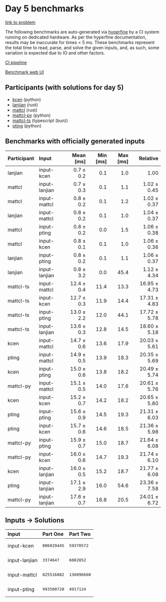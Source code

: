 # Day 5 benchmarks

[link to problem](https://adventofcode.com/2023/day/5)

The following benchmarks are auto-generated via
[hyperfine](https://github.com/sharkdp/hyperfine) by a CI system running on
dedicated hardware. As per the hyperfine documentation, results may be
inaccurate for times < 5 ms. These benchmarks represent the total time to read,
parse, and solve the given inputs, and, as such, some variation is expected due
to IO and other factors.

[CI pipeline](http://ci.papercode.net:8080/teams/main/pipelines/aoc2023)

[Benchmark web UI](https://aoc.ancalagon.black)


## Participants (with solutions for day 5)

- [kcen](https://github.com/kcen/aoc2023) (python)
- [lanjian](https://github.com/lanjian/aoc-2023) (rust)
- [mattcl](https://github.com/mattcl/aoc2023) (rust)
- [mattcl-py](https://github.com/mattcl/aoc2023-py) (python)
- [mattcl-ts](https://github.com/mattcl/aoc2023-js) (typescript (bun))
- [pting](https://github.com/pting/aoc2023) (python)


## Benchmarks with officially generated inputs

| Participant | Input | Mean [ms] | Min [ms] | Max [ms] | Relative |
|:---|:---|---:|---:|---:|---:|
| lanjian | input-kcen | 0.7 ± 0.2 | 0.1 | 1.0 | 1.00 |
| mattcl | input-lanjian | 0.7 ± 0.3 | 0.1 | 1.1 | 1.02 ± 0.45 |
| mattcl | input-mattcl | 0.8 ± 0.2 | 0.1 | 1.2 | 1.02 ± 0.37 |
| lanjian | input-mattcl | 0.8 ± 0.2 | 0.1 | 1.0 | 1.04 ± 0.37 |
| mattcl | input-pting | 0.8 ± 0.2 | 0.0 | 1.5 | 1.06 ± 0.38 |
| mattcl | input-kcen | 0.8 ± 0.1 | 0.1 | 1.0 | 1.06 ± 0.36 |
| lanjian | input-pting | 0.8 ± 0.2 | 0.1 | 1.1 | 1.06 ± 0.37 |
| lanjian | input-lanjian | 0.8 ± 3.2 | 0.0 | 45.4 | 1.12 ± 4.34 |
| mattcl-ts | input-mattcl | 12.4 ± 0.4 | 11.4 | 13.3 | 16.95 ± 4.73 |
| mattcl-ts | input-kcen | 12.7 ± 0.3 | 11.9 | 14.4 | 17.31 ± 4.83 |
| mattcl-ts | input-pting | 13.0 ± 2.2 | 12.0 | 44.1 | 17.72 ± 5.78 |
| mattcl-ts | input-lanjian | 13.6 ± 0.3 | 12.8 | 14.5 | 18.60 ± 5.18 |
| kcen | input-mattcl | 14.7 ± 0.6 | 13.6 | 17.9 | 20.03 ± 5.61 |
| pting | input-mattcl | 14.9 ± 0.5 | 13.9 | 18.3 | 20.35 ± 5.69 |
| kcen | input-pting | 15.0 ± 0.6 | 13.8 | 18.2 | 20.49 ± 5.74 |
| mattcl-py | input-mattcl | 15.1 ± 0.5 | 14.0 | 17.6 | 20.61 ± 5.76 |
| kcen | input-kcen | 15.2 ± 0.7 | 14.2 | 18.2 | 20.65 ± 5.80 |
| pting | input-pting | 15.6 ± 0.9 | 14.5 | 19.3 | 21.31 ± 6.03 |
| pting | input-kcen | 15.7 ± 0.6 | 14.6 | 18.5 | 21.36 ± 5.98 |
| mattcl-py | input-pting | 15.9 ± 0.7 | 15.0 | 18.7 | 21.64 ± 6.08 |
| mattcl-py | input-kcen | 16.0 ± 0.6 | 14.7 | 19.3 | 21.74 ± 6.10 |
| kcen | input-lanjian | 16.0 ± 0.5 | 15.2 | 18.7 | 21.77 ± 6.08 |
| pting | input-lanjian | 17.1 ± 2.9 | 16.0 | 54.6 | 23.36 ± 7.58 |
| mattcl-py | input-lanjian | 17.6 ± 0.7 | 16.8 | 20.5 | 24.01 ± 6.72 |


## Inputs -> Solutions

| Input | Part One | Part Two |
|:---|:---|:---|
|input-kcen|<pre>806029445</pre>|<pre>59370572</pre>|
|input-lanjian|<pre>3374647</pre>|<pre>6082852</pre>|
|input-mattcl|<pre>825516882</pre>|<pre>136096660</pre>|
|input-pting|<pre>993500720</pre>|<pre>4917124</pre>|